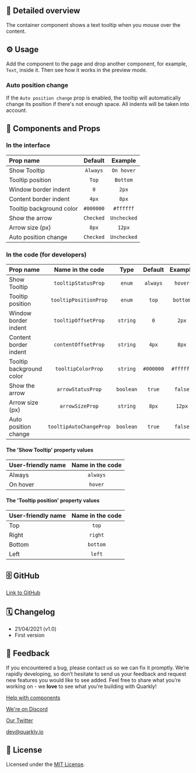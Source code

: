 ## 📖 Detailed overview

The container component shows a text tooltip when you mouse over the content.

## ⚙️ Usage

Add the component to the page and drop another component, for example, `Text`, inside it. Then see how it works in the preview mode.

### Auto position change

If the `Auto position change` prop is enabled, the tooltip will automatically change its position if there's not enough space. All indents will be taken into account.

## 🧩 Components and Props

### In the interface

| Prop name                |  Default  |   Example   |
| :----------------------- | :-------: | :---------: |
| Show Tooltip             | `Always`  | `On hover`  |
| Tooltip position         |   `Top`   |  `Bottom`   |
| Window border indent     |    `0`    |    `2px`    |
| Content border indent    |   `4px`   |    `8px`    |
| Tooltip background color | `#000000` |  `#ffffff`  |
| Show the arrow           | `Checked` | `Unchecked` |
| Arrow size (px)          |   `8px`   |   `12px`    |
| Auto position change     | `Checked` | `Unchecked` |

### In the code (for developers)

| Prop name                |    Name in the code     |   Type    |  Default  |  Example  |
| :----------------------- | :---------------------: | :-------: | :-------: | :-------: |
| Show Tooltip             |   `tooltipStatusProp`   |  `enum`   | `always`  |  `hover`  |
| Tooltip position         |  `tooltipPositionProp`  |  `enum`   |   `top`   | `bottom`  |
| Window border indent     |   `tooltipOffsetProp`   | `string`  |    `0`    |   `2px`   |
| Content border indent    |   `contentOffsetProp`   | `string`  |   `4px`   |   `8px`   |
| Tooltip background color |   `tooltipColorProp`    | `string`  | `#000000` | `#ffffff` |
| Show the arrow           |    `arrowStatusProp`    | `boolean` |  `true`   |  `false`  |
| Arrow size (px)          |     `arrowSizeProp`     | `string`  |   `8px`   |  `12px`   |
| Auto position change     | `tooltipAutoChangeProp` | `boolean` |  `true`   |  `false`  |

#### The 'Show Tooltip' property values

| User-friendly name | Name in the code |
| :----------------- | :--------------: |
| Always             |     `always`     |
| On hover           |     `hover`      |

#### The 'Tooltip position' property values

| User-friendly name | Name in the code |
| :----------------- | :--------------: |
| Top                |      `top`       |
| Right              |     `right`      |
| Bottom             |     `bottom`     |
| Left               |      `left`      |

## 🗄 GitHub

[Link to GitHub](https://github.com/quarkly/community-kit/tree/master/src/Tooltip)

## 🗓 Changelog

-   21/04/2021 (v1.0)
-   First version

## 📮 Feedback

If you encountered a bug, please contact us so we can fix it promptly. We’re rapidly developing, so don’t hesitate to send us your feedback and request new features you would like to see added. Feel free to share what you’re working on - we **love** to see what you’re building with Quarkly!

[Help with components](https://community.quarkly.io/c/requests/11)

[We're on Discord](https://discord.gg/SuF9vCMJGW)

[Our Twitter](https://twitter.com/quarklyapp)

[dev@quarkly.io](mailto:dev@quarkly.io)

## 📝 License

Licensed under the [MIT License](./LICENSE).
